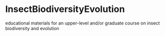 # InsectBiodiversityEvolution
educational materials for an upper-level and/or graduate course on insect biodiversity and evolution

